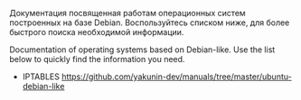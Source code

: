 Документация посвященная работам операционных систем построенных на базе Debian.  Воспользуйтесь списком ниже, для более быстрого поиска необходимой информации.

Documentation of operating systems based on Debian-like. Use the list below to quickly find the information you need.


* IPTABLES https://github.com/yakunin-dev/manuals/tree/master/ubuntu-debian-like

